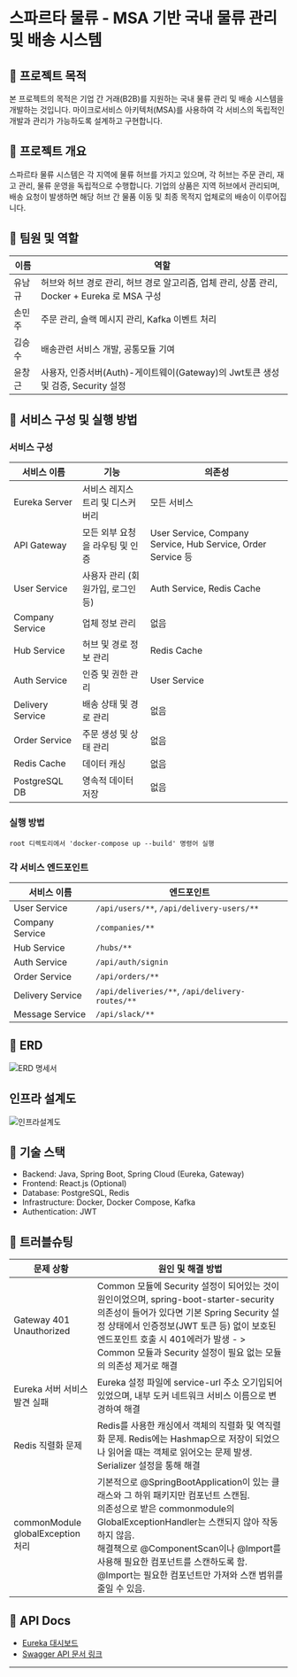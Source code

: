 # 스파르타 물류 - MSA 기반 국내 물류 관리 및 배송 시스템

## 📌 프로젝트 목적

본 프로젝트의 목적은 기업 간 거래(B2B)를 지원하는 국내 물류 관리 및 배송 시스템을 개발하는 것입니다. 마이크로서비스 아키텍처(MSA)를 사용하여 각 서비스의 독립적인 개발과 관리가 가능하도록 설계하고 구현합니다.

## 📌 프로젝트 개요

스파르타 물류 시스템은 각 지역에 물류 허브를 가지고 있으며, 각 허브는 주문 관리, 재고 관리, 물류 운영을 독립적으로 수행합니다. 기업의 상품은 지역 허브에서 관리되며, 배송 요청이 발생하면 해당 허브 간 물품 이동 및 최종 목적지 업체로의 배송이 이루어집니다.

## 📌 팀원 및 역할

| 이름 | 역할 |
|------|------|
| 유남규 | 허브와 허브 경로 관리, 허브 경로 알고리즘, 업체 관리, 상품 관리, Docker + Eureka 로 MSA 구성 |
| 손민주 | 주문 관리, 슬랙 메시지 관리, Kafka 이벤트 처리 |
| 김승수 | 배송관련 서비스 개발, 공통모듈 기여 |
| 윤창근 | 사용자, 인증서버(Auth)-게이트웨이(Gateway)의 Jwt토큰 생성 및 검증, Security 설정 |

## 📌 서비스 구성 및 실행 방법

### 서비스 구성

| 서비스 이름        | 기능                                    | 의존성                  |
|------------------|---------------------------------------|----------------------|
| Eureka Server    | 서비스 레지스트리 및 디스커버리               | 모든 서비스              |
| API Gateway      | 모든 외부 요청을 라우팅 및 인증                | User Service, Company Service, Hub Service, Order Service 등 |
| User Service     | 사용자 관리 (회원가입, 로그인 등)             | Auth Service, Redis Cache  |
| Company Service  | 업체 정보 관리                             | 없음                     |
| Hub Service      | 허브 및 경로 정보 관리                       | Redis Cache             |
| Auth Service     | 인증 및 권한 관리                           | User Service            |
| Delivery Service | 배송 상태 및 경로 관리                      | 없음                     |
| Order Service    | 주문 생성 및 상태 관리                      | 없음                     |
| Redis Cache      | 데이터 캐싱                               | 없음                     |
| PostgreSQL DB    | 영속적 데이터 저장                         | 없음                     |

### 실행 방법

```shell
root 디렉토리에서 'docker-compose up --build' 명령어 실행
```

### 각 서비스 엔드포인트

| 서비스 이름     | 엔드포인트 |
|-----------------|------------|
| User Service    | `/api/users/**`, `/api/delivery-users/**` |
| Company Service | `/companies/**` |
| Hub Service     | `/hubs/**` |
| Auth Service    | `/api/auth/signin` |
| Order Service    | `/api/orders/**` |
| Delivery Service  | `/api/deliveries/**`, `/api/delivery-routes/**` |
| Message Service | `/api/slack/**` |

## 📌 ERD

![ERD 명세서](https://github.com/user-attachments/assets/6f6b057c-16b4-448e-ad57-7c07bf0e99ac)


## 인프라 설계도

![인프라설계도](https://github.com/user-attachments/assets/806ac7a2-b367-436d-93d4-29bfc7c95283)

## 📌 기술 스택

- Backend: Java, Spring Boot, Spring Cloud (Eureka, Gateway)
- Frontend: React.js (Optional)
- Database: PostgreSQL, Redis
- Infrastructure: Docker, Docker Compose, Kafka
- Authentication: JWT

## 📌 트러블슈팅

| 문제 상황                             | 원인 및 해결 방법 |
|------------------------------------|-------------------|
| Gateway 401 Unauthorized           |  Common 모듈에 Security 설정이 되어있는 것이 원인이었으며, spring-boot-starter-security 의존성이 들어가 있다면 기본 Spring Security 설정 상태에서 인증정보(JWT 토큰 등) 없이 보호된 엔드포인트 호출 시 401에러가 발생 - > Common 모듈과 Security 설정이 필요 없는 모듈의 의존성 제거로 해결 |
| Eureka 서버 서비스 발견 실패          | Eureka 설정 파일에 service-url 주소 오기입되어 있었으며, 내부 도커 네트워크 서비스 이름으로 변경하여 해결 |
| Redis 직렬화 문제                   |  Redis를 사용한 캐싱에서 객체의 직렬화 및 역직렬화 문제. Redis에는 Hashmap으로 저장이 되었으나 읽어올 때는 객체로 읽어오는 문제 발생. Serializer 설정을 통해 해결  |
| commonModule globalException 처리    | 기본적으로 @SpringBootApplication이 있는 클래스와 그 하위 패키지만 컴포넌트 스캔됨.<br>의존성으로 받은 commonmodule의 GlobalExceptionHandler는 스캔되지 않아 작동하지 않음.<br>해결책으로 @ComponentScan이나 @Import를 사용해 필요한 컴포넌트를 스캔하도록 함.<br>@Import는 필요한 컴포넌트만 가져와 스캔 범위를 줄일 수 있음.|

## 📌 API Docs

- [Eureka 대시보드](http://localhost:8761)
- [Swagger API 문서 링크](http://localhost:8080/swagger-ui.html)

---

